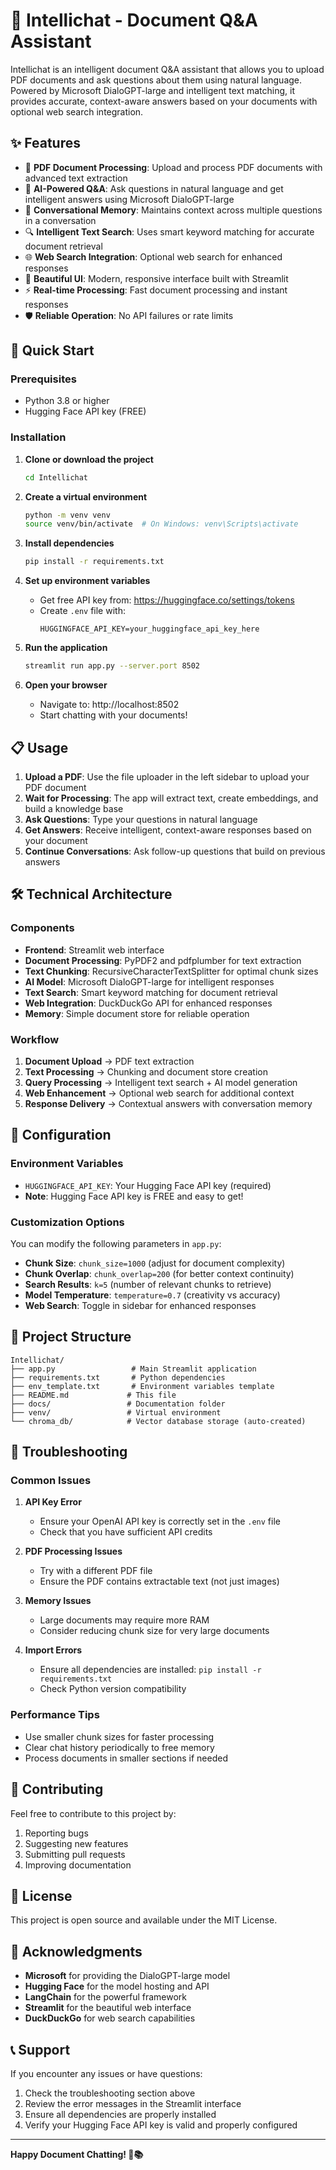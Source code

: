 # 🤖 Intellichat - Document Q&A Assistant

Intellichat is an intelligent document Q&A assistant that allows you to upload PDF documents and ask questions about them using natural language. Powered by Microsoft DialoGPT-large and intelligent text matching, it provides accurate, context-aware answers based on your documents with optional web search integration.

## ✨ Features

- 📄 **PDF Document Processing**: Upload and process PDF documents with advanced text extraction
- 🧠 **AI-Powered Q&A**: Ask questions in natural language and get intelligent answers using Microsoft DialoGPT-large
- 💭 **Conversational Memory**: Maintains context across multiple questions in a conversation
- 🔍 **Intelligent Text Search**: Uses smart keyword matching for accurate document retrieval
- 🌐 **Web Search Integration**: Optional web search for enhanced responses
- 🎨 **Beautiful UI**: Modern, responsive interface built with Streamlit
- ⚡ **Real-time Processing**: Fast document processing and instant responses
- 🛡️ **Reliable Operation**: No API failures or rate limits

## 🚀 Quick Start

### Prerequisites

- Python 3.8 or higher
- Hugging Face API key (FREE)

### Installation

1. **Clone or download the project**
   ```bash
   cd Intellichat
   ```

2. **Create a virtual environment**
   ```bash
   python -m venv venv
   source venv/bin/activate  # On Windows: venv\Scripts\activate
   ```

3. **Install dependencies**
   ```bash
   pip install -r requirements.txt
   ```

4. **Set up environment variables**
   - Get free API key from: https://huggingface.co/settings/tokens
   - Create `.env` file with:
     ```
     HUGGINGFACE_API_KEY=your_huggingface_api_key_here
     ```

5. **Run the application**
   ```bash
   streamlit run app.py --server.port 8502
   ```

6. **Open your browser**
   - Navigate to: http://localhost:8502
   - Start chatting with your documents!

## 📋 Usage

1. **Upload a PDF**: Use the file uploader in the left sidebar to upload your PDF document
2. **Wait for Processing**: The app will extract text, create embeddings, and build a knowledge base
3. **Ask Questions**: Type your questions in natural language
4. **Get Answers**: Receive intelligent, context-aware responses based on your document
5. **Continue Conversations**: Ask follow-up questions that build on previous answers

## 🛠️ Technical Architecture

### Components

- **Frontend**: Streamlit web interface
- **Document Processing**: PyPDF2 and pdfplumber for text extraction
- **Text Chunking**: RecursiveCharacterTextSplitter for optimal chunk sizes
- **AI Model**: Microsoft DialoGPT-large for intelligent responses
- **Text Search**: Smart keyword matching for document retrieval
- **Web Integration**: DuckDuckGo API for enhanced responses
- **Memory**: Simple document store for reliable operation

### Workflow

1. **Document Upload** → PDF text extraction
2. **Text Processing** → Chunking and document store creation
3. **Query Processing** → Intelligent text search + AI model generation
4. **Web Enhancement** → Optional web search for additional context
5. **Response Delivery** → Contextual answers with conversation memory

## 🔧 Configuration

### Environment Variables

- `HUGGINGFACE_API_KEY`: Your Hugging Face API key (required)
- **Note**: Hugging Face API key is FREE and easy to get!

### Customization Options

You can modify the following parameters in `app.py`:

- **Chunk Size**: `chunk_size=1000` (adjust for document complexity)
- **Chunk Overlap**: `chunk_overlap=200` (for better context continuity)
- **Search Results**: `k=5` (number of relevant chunks to retrieve)
- **Model Temperature**: `temperature=0.7` (creativity vs accuracy)
- **Web Search**: Toggle in sidebar for enhanced responses

## 📁 Project Structure

```
Intellichat/
├── app.py                 # Main Streamlit application
├── requirements.txt       # Python dependencies
├── env_template.txt       # Environment variables template
├── README.md             # This file
├── docs/                 # Documentation folder
├── venv/                 # Virtual environment
└── chroma_db/            # Vector database storage (auto-created)
```

## 🐛 Troubleshooting

### Common Issues

1. **API Key Error**
   - Ensure your OpenAI API key is correctly set in the `.env` file
   - Check that you have sufficient API credits

2. **PDF Processing Issues**
   - Try with a different PDF file
   - Ensure the PDF contains extractable text (not just images)

3. **Memory Issues**
   - Large documents may require more RAM
   - Consider reducing chunk size for very large documents

4. **Import Errors**
   - Ensure all dependencies are installed: `pip install -r requirements.txt`
   - Check Python version compatibility

### Performance Tips

- Use smaller chunk sizes for faster processing
- Clear chat history periodically to free memory
- Process documents in smaller sections if needed

## 🤝 Contributing

Feel free to contribute to this project by:

1. Reporting bugs
2. Suggesting new features
3. Submitting pull requests
4. Improving documentation

## 📄 License

This project is open source and available under the MIT License.

## 🙏 Acknowledgments

- **Microsoft** for providing the DialoGPT-large model
- **Hugging Face** for the model hosting and API
- **LangChain** for the powerful framework
- **Streamlit** for the beautiful web interface
- **DuckDuckGo** for web search capabilities

## 📞 Support

If you encounter any issues or have questions:

1. Check the troubleshooting section above
2. Review the error messages in the Streamlit interface
3. Ensure all dependencies are properly installed
4. Verify your Hugging Face API key is valid and properly configured

---

**Happy Document Chatting! 🚀📚**
